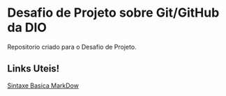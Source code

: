 # Desafio de Projeto sobre Git/GitHub da DIO
Repositorio criado para o Desafio de Projeto.

## Links Uteis!
[Sintaxe Basica MarkDow](https://www.markdownguide.org/basic-syntax/)
